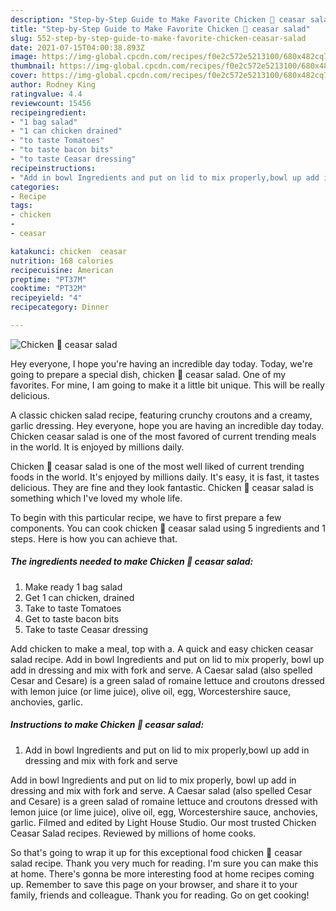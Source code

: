 ```yaml
---
description: "Step-by-Step Guide to Make Favorite Chicken 🍗 ceasar salad"
title: "Step-by-Step Guide to Make Favorite Chicken 🍗 ceasar salad"
slug: 552-step-by-step-guide-to-make-favorite-chicken-ceasar-salad
date: 2021-07-15T04:00:38.893Z
image: https://img-global.cpcdn.com/recipes/f0e2c572e5213100/680x482cq70/chicken-ceasar-salad-recipe-main-photo.jpg
thumbnail: https://img-global.cpcdn.com/recipes/f0e2c572e5213100/680x482cq70/chicken-ceasar-salad-recipe-main-photo.jpg
cover: https://img-global.cpcdn.com/recipes/f0e2c572e5213100/680x482cq70/chicken-ceasar-salad-recipe-main-photo.jpg
author: Rodney King
ratingvalue: 4.4
reviewcount: 15456
recipeingredient:
- "1 bag salad"
- "1 can chicken drained"
- "to taste Tomatoes"
- "to taste bacon bits"
- "to taste Ceasar dressing"
recipeinstructions:
- "Add in bowl Ingredients and put on lid to mix properly,bowl up add in dressing and mix with fork and serve"
categories:
- Recipe
tags:
- chicken
- 
- ceasar

katakunci: chicken  ceasar 
nutrition: 168 calories
recipecuisine: American
preptime: "PT37M"
cooktime: "PT32M"
recipeyield: "4"
recipecategory: Dinner

---
```



![Chicken 🍗 ceasar salad](https://img-global.cpcdn.com/recipes/f0e2c572e5213100/680x482cq70/chicken-ceasar-salad-recipe-main-photo.jpg)

Hey everyone, I hope you're having an incredible day today. Today, we're going to prepare a special dish, chicken 🍗 ceasar salad. One of my favorites. For mine, I am going to make it a little bit unique. This will be really delicious.

A classic chicken salad recipe, featuring crunchy croutons and a creamy, garlic dressing. Hey everyone, hope you are having an incredible day today. Chicken ceasar salad is one of the most favored of current trending meals in the world. It is enjoyed by millions daily.

Chicken 🍗 ceasar salad is one of the most well liked of current trending foods in the world. It's enjoyed by millions daily. It's easy, it is fast, it tastes delicious. They are fine and they look fantastic. Chicken 🍗 ceasar salad is something which I've loved my whole life.


To begin with this particular recipe, we have to first prepare a few components. You can cook chicken 🍗 ceasar salad using 5 ingredients and 1 steps. Here is how you can achieve that.

<!--inarticleads1-->

##### The ingredients needed to make Chicken 🍗 ceasar salad:

1. Make ready 1 bag salad
1. Get 1 can chicken, drained
1. Take to taste Tomatoes
1. Get to taste bacon bits
1. Take to taste Ceasar dressing


Add chicken to make a meal, top with a. A quick and easy chicken ceasar salad recipe. Add in bowl Ingredients and put on lid to mix properly, bowl up add in dressing and mix with fork and serve. A Caesar salad (also spelled Cesar and Cesare) is a green salad of romaine lettuce and croutons dressed with lemon juice (or lime juice), olive oil, egg, Worcestershire sauce, anchovies, garlic. 

<!--inarticleads2-->

##### Instructions to make Chicken 🍗 ceasar salad:

1. Add in bowl Ingredients and put on lid to mix properly,bowl up add in dressing and mix with fork and serve


Add in bowl Ingredients and put on lid to mix properly, bowl up add in dressing and mix with fork and serve. A Caesar salad (also spelled Cesar and Cesare) is a green salad of romaine lettuce and croutons dressed with lemon juice (or lime juice), olive oil, egg, Worcestershire sauce, anchovies, garlic. Filmed and edited by Light House Studio. Our most trusted Chicken Ceasar Salad recipes. Reviewed by millions of home cooks. 

So that's going to wrap it up for this exceptional food chicken 🍗 ceasar salad recipe. Thank you very much for reading. I'm sure you can make this at home. There's gonna be more interesting food at home recipes coming up. Remember to save this page on your browser, and share it to your family, friends and colleague. Thank you for reading. Go on get cooking!
